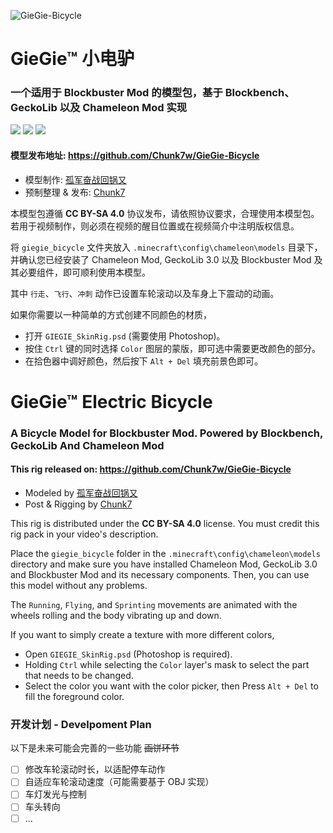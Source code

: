 ![GieGie-Bicycle](https://socialify.git.ci/Chunk7w/GieGie-Bicycle/image?description=1&descriptionEditable=A%20Bicycle%20Model%20for%20Blockbuster%20Mod.%20Powered%20by%20Blockbench%2C%20GeckoLib%20And%20Chameleon%20Mod&font=Inter&issues=1&logo=https%3A%2F%2Fi.loli.net%2F2021%2F05%2F07%2FSTvglVPZhXM15J9.png&owner=1&pattern=Plus&stargazers=1&theme=Light)

# GieGie™ 小电驴

### 一个适用于 Blockbuster Mod 的模型包，基于 Blockbench、GeckoLib 以及 Chameleon Mod 实现

[![](https://img.shields.io/badge/LICENSE-CC%20BY--SA%204.0-orange?style=for-the-badge)](https://creativecommons.org/licenses/by-sa/4.0/)
[![](https://img.shields.io/badge/Applicable%20to-Blockbuster%20mod-lightgrey?style=for-the-badge)](https://github.com/mchorse/blockbuster)
[![](https://img.shields.io/badge/下载%20--%20RELEASE-%20v0.4--beta-green?style=for-the-badge&logo=Git-LFS)](https://github.com/Chunk7w/GieGie-Bicycle/releases)

#### 模型发布地址: https://github.com/Chunk7w/GieGie-Bicycle

* 模型制作: [孤军奋战回锅又](https://space.bilibili.com/3187710)
* 预制整理 & 发布: [Chunk7](https://blog.chunk7.ml/)

本模型包遵循 **CC BY-SA 4.0** 协议发布，请依照协议要求，合理使用本模型包。若用于视频制作，则必须在视频的醒目位置或在视频简介中注明版权信息。

将 `giegie_bicycle` 文件夹放入 `.minecraft\config\chameleon\models` 目录下，并确认您已经安装了 Chameleon Mod, GeckoLib 3.0 以及 Blockbuster Mod 及其必要组件，即可顺利使用本模型。

其中 `行走`、`飞行`、`冲刺` 动作已设置车轮滚动以及车身上下震动的动画。

如果你需要以一种简单的方式创建不同颜色的材质，
- 打开 `GIEGIE_SkinRig.psd` (需要使用 Photoshop)。
- 按住 `Ctrl` 键的同时选择 `Color` 图层的蒙版，即可选中需要更改颜色的部分。
- 在拾色器中调好颜色，然后按下 `Alt + Del` 填充前景色即可。



# GieGie™ Electric Bicycle

### A Bicycle Model for Blockbuster Mod. Powered by Blockbench, GeckoLib And Chameleon Mod

#### This rig released on: https://github.com/Chunk7w/GieGie-Bicycle

* Modeled by [孤军奋战回锅又](https://space.bilibili.com/3187710)
* Post & Rigging by [Chunk7](https://blog.chunk7.ml/)

This rig is distributed under the **CC BY-SA 4.0** license. You must credit this rig pack in your video's description.

Place the `giegie_bicycle` folder in the `.minecraft\config\chameleon\models` directory and make sure you have installed Chameleon Mod, GeckoLib 3.0 and Blockbuster Mod and its necessary components. Then, you can use this model without any problems.

The `Running`, `Flying`, and `Sprinting` movements are animated with the wheels rolling and the body vibrating up and down.

If you want to simply create a texture with more different colors,
- Open `GIEGIE_SkinRig.psd` (Photoshop is required).
- Holding `Ctrl` while selecting the `Color` layer's mask to select the part that needs to be changed.
- Select the color you want with the color picker, then Press `Alt + Del` to fill the foreground color.

### 开发计划 - Develpoment Plan
以下是未来可能会完善的一些功能 ~~画饼环节~~
- [ ] 修改车轮滚动时长，以适配停车动作
- [ ] 自适应车轮滚动速度（可能需要基于 OBJ 实现）
- [ ] 车灯发光与控制
- [ ] 车头转向
- [ ] ...
